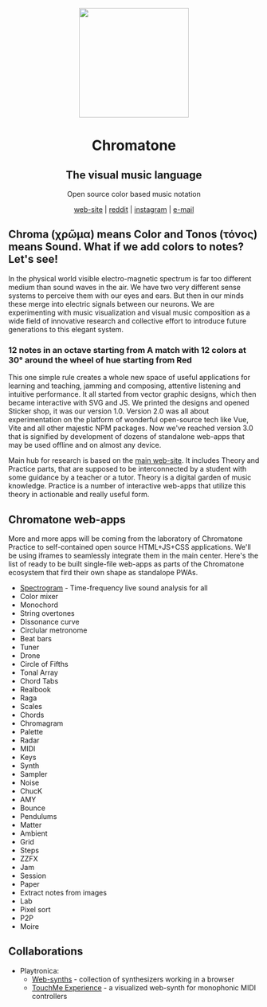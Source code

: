 <p align="center">
  <p align="center">
    <a href="https://chromatone.center" target="_blank">
      <img width="220px" src="https://chromatone.center/media/logo/holologo.svg" />
    </a>
  </p>
  <h1 align="center">Chromatone</h1>

  <h2 align="center">The visual music language</h2>

  <p align="center">
    Open source color based music notation
  </p>

<p align="center" >
  <a  href="https://chromatone.center" target="_blank"> web-site</a> |
  <a  href="https://www.reddit.com/r/chromatone" target="_blank"> reddit</a> |
  <a  href="https://instagram.com/chromatone.center" target="_blank" data-v-34396f4b="">instagram</a> |
  <a  href="mailto:support@chromatone.center">e-mail</a> 

</p>

## Chroma (χρῶμα) means Color and Tonos (τόνος) means Sound. What if we add colors to notes? Let's see!

In the physical world visible electro-magnetic spectrum is far too different medium than sound waves in the air. We have two very different sense systems to perceive them with our eyes and ears. But then in our minds these merge into electric signals between our neurons. We are experimenting with music visualization and visual music composition as a wide field of innovative research and collective effort to introduce future generations to this elegant system.

### 12 notes in an octave starting from A match with 12 colors at 30° around the wheel of hue starting from Red

This one simple rule creates a whole new space of useful applications for learning and teaching, jamming and composing, attentive listening and intuitive performance. It all started from vector graphic designs, which then became interactive with SVG and JS. We printed the designs and opened Sticker shop, it was our version 1.0. Version 2.0 was all about experimentation on the platform of wonderful open-source tech like Vue, Vite and all other majestic NPM packages. Now we've reached version 3.0 that is signified by development of dozens of standalone web-apps that may be used offline and on almost any device.

Main hub for research is based on the [main web-site](https://chromatone.center). It includes Theory and Practice parts, that are supposed to be interconnected by a student with some guidance by a teacher or a tutor. Theory is a digital garden of music knowledge. Practice is a number of interactive web-apps that utilize this theory in actionable and really useful form.

## Chromatone web-apps

More and more apps will be coming from the laboratory of Chromatone Practice to self-contained open source HTML+JS+CSS applications. We'll be using iframes to seamlessly integrate them in the main center. Here's the list of ready to be built single-file web-apps as parts of the Chromatone ecosystem that fird their own shape as standalope PWAs.

- [Spectrogram](https://spectrogram.chromatone.center) - Time-frequency live sound analysis for all
- Color mixer
- Monochord
- String overtones
- Dissonance curve
- Circlular metronome
- Beat bars
- Tuner
- Drone
- Circle of Fifths
- Tonal Array
- Chord Tabs
- Realbook
- Raga
- Scales
- Chords
- Chromagram
- Palette
- Radar
- MIDI
- Keys
- Synth
- Sampler
- Noise
- ChucK
- AMY
- Bounce
- Pendulums
- Matter
- Ambient
- Grid
- Steps
- ZZFX
- Jam
- Session
- Paper
- Extract notes from images
- Lab
- Pixel sort
- P2P
- Moire

## Collaborations

- Playtronica:
  - [Web-synths](https://synth.playtronica.com) - collection of synthesizers working in a browser
  - [TouchMe Experience](https://touchme.chromatone.center) - a visualized web-synth for monophonic MIDI controllers
